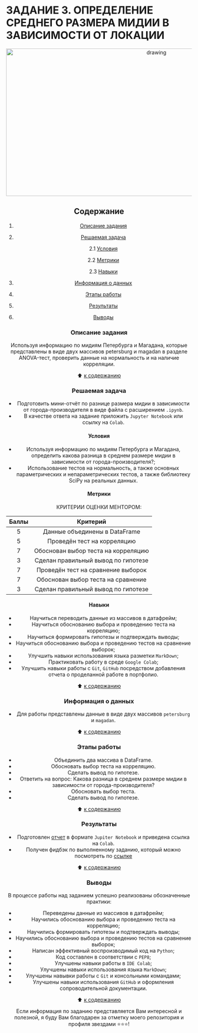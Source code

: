 # **ЗАДАНИЕ 3. ОПРЕДЕЛЕНИЕ СРЕДНЕГО РАЗМЕРА МИДИИ В ЗАВИСИМОСТИ ОТ ЛОКАЦИИ**

<center> <img src = https://nilservices.com/wp-content/uploads/2015/07/shutterstock_276565748.jpg alt="drawing" style="width: 800px; height:400px;">

## **Содержание**

1. [Описание задания](https://github.com/Licharg/SkillFactory/blob/master/Tasks/Task_03/README.md#Описание-задания)  
2. [Решаемая задача](https://github.com/Licharg/SkillFactory/blob/master/Tasks/Task_03/README.md#Решаемая-задача)

    2.1 [Условия](https://github.com/Licharg/SkillFactory/blob/master/Tasks/Task_03/README.md#Условия)

    2.2 [Метрики](https://github.com/Licharg/SkillFactory/blob/master/Tasks/Task_03/README.md#Метрики)

    2.3 [Навыки](https://github.com/Licharg/SkillFactory/blob/master/Tasks/Task_03/README.md#Навыки)

3. [Информация о данных](https://github.com/Licharg/SkillFactory/blob/master/Tasks/Task_03/README.md#Информация-о-данных)  
4. [Этапы работы](https://github.com/Licharg/SkillFactory/blob/master/Tasks/Task_03/README.md#Этапы-работы)  
5. [Результаты](https://github.com/Licharg/SkillFactory/blob/master/Tasks/Task_03/README.md#Результаты)
6. [Выводы](https://github.com/Licharg/SkillFactory/blob/master/Tasks/Task_03/README.md#Выводы)

### **Описание задания**

Используя информацию по мидиям Петербурга и Магадана, которые представлены в виде двух массивов petersburg и magadan в разделе ANOVA-тест, проверить данные на нормальность и на наличие корреляции.

:arrow_up: [к содержанию](https://github.com/Licharg/SkillFactory/blob/master/Tasks/Task_03/README.md#Содержание)

### **Решаемая задача**

- Подготовить мини-отчёт по разнице размера мидии в зависимости от города-производителя в виде файла с расширением `.ipynb`.  
- В качестве ответа на задание приложить `Jupyter Notebook` или ссылку на `Colab`.

#### **Условия**

- Используя информацию по мидиям Петербурга и Магадана, определить какова разница в среднем размере мидии в зависимости от города-производителя?;
- Использование тестов на нормальность, а также основных параметрических и непараметрических тестов, а также библиотеку SciPy на реальных данных.

#### **Метрики**

КРИТЕРИИ ОЦЕНКИ МЕНТОРОМ:

|Баллы|Критерий|
|:---:|:---:|
|5|Данные объединены в DataFrame |
|5|Проведён тест на корреляцию|
|7|Обоснован выбор теста на корреляцию|
|3|Сделан правильный вывод по гипотезе|
|7|Проведён тест на сравнение выборок|
|7|Обоснован выбор теста на сравнение|
|3|Сделан правильный вывод по гипотезе|

#### **Навыки**

- Научиться переводить данные из массивов в датафрейм;
- Научиться обоснованию выбора и проведению теста на корреляцию;
- Научиться формировать гипотезы и подтверждать выводы;
- Научиться обоснованию выбора и проведению тестов на сравнение выборок;
- Улучшить навыки использования языка разметки `MarkDown`;
- Практиковать работу в среде `Google Colab`;
- Улучшить навыки работы с `Git`, `GitHub` посредством добавления отчета о проделанной работе в портфолио.

:arrow_up: [к содержанию](https://github.com/Licharg/SkillFactory/blob/master/Tasks/Task_03/README.md#Содержание)

### **Информация о данных**

- Для работы представлены данные в виде двух массивов `petersburg` и `magadan`.
  
:arrow_up: [к содержанию](https://github.com/Licharg/SkillFactory/blob/master/Tasks/Task_03/README.md#Содержание)

### **Этапы работы**

- Объединить два массива в DataFrame.
- Обосновать выбор теста на корреляцию.
- Сделать вывод по гипотезе.
- Ответить на вопрос: Какова разница в среднем размере мидии в зависимости от города-производителя?
- Обосновать выбор теста.
- Сделать вывод по гипотезе.

:arrow_up: [к содержанию](https://github.com/Licharg/SkillFactory/blob/master/Tasks/Task_03/README.md#Содержание)

### **Результаты**

- Подготовлен [отчет](https://github.com/Licharg/SkillFactory/blob/master/Tasks/Task_03/Test_4_Determining_the_average_size_of_a_mussel_depending_on_the_location.ipynb) в формате `Jupiter Notebook` и приведена ссылка на `Colab`.
- Получен фидбэк по выполненному заданию, который можно посмотреть по [ссылке](https://disk.yandex.ru/d/yMu2GROR0ZuxFQ)

:arrow_up: [к содержанию](https://github.com/Licharg/SkillFactory/blob/master/Tasks/Task_03/README.md#Содержание)

### **Выводы**

В процессе работы над заданием успешно реализованы обозначенные практики:

- Переведены данные из массивов в датафрейм;
- Научились обоснованию выбора и проведению теста на корреляцию;
- Научились формировать гипотезы и подтверждать выводы;
- Научились обоснованию выбора и проведению тестов на сравнение выборок;
- Написан эффективный воспроизводимый код на `Python`;
- Код составлен в соответствии с `PEP8`;
- Улучшены навыки работы в `IDE Colab`;
- Улучшены навыки использования языка `MarkDown`;
- Улучшены навывки работы с `Git` и консольными командами;
- Улучшены навыки использования `GitHub` и оформления сопроводительной документации.

:arrow_up: [к содержанию](https://github.com/Licharg/SkillFactory/blob/master/Tasks/Task_03/README.md#Содержание)

Если информация по заданию представляется Вам интересной и полезной, я буду Вам благодарен за отметку моего репозитория и профиля звездами ⭐️⭐️⭐️!  
